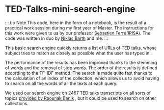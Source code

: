 # TED-Talks-mini-search-engine

::: tip Note
This code, here in the form of a notebook, is the result of a practical work session during my first year of Master. The instructions for this work were given to us by our professor [Sebastien Ferré(IRISA)](http://people.irisa.fr/Sebastien.Ferre/). The code was written in duo by [Niklas Barth](https://www.linkedin.com/in/niklasbarth/) and me.
:::

This basic search engine quickly returns a list of URLs of TED talks, whose subject tries to match as closely as possible what the user has typed in.

The performance of the results has been improved thanks to the stemming of words and the removal of stop words. The order of the results is defined according to the TF-IDF method. The search is made quite fast thanks to the calculation of an index of the collection, which allows us to avoid having to search on all the words of all the texts at each query.

We used our search engine on 2467 TED talks transcripts on all sorts of topics [provided by Raounak Banik](https://www.kaggle.com/datasets/rounakbanik/ted-talks) , but it could be used to search on other collections.
